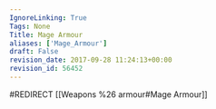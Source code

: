 ```yaml
---
IgnoreLinking: True
Tags: None
Title: Mage Armour
aliases: ['Mage_Armour']
draft: False
revision_date: 2017-09-28 11:24:13+00:00
revision_id: 56452
---
```


#REDIRECT [[Weapons %26 armour#Mage Armour]]